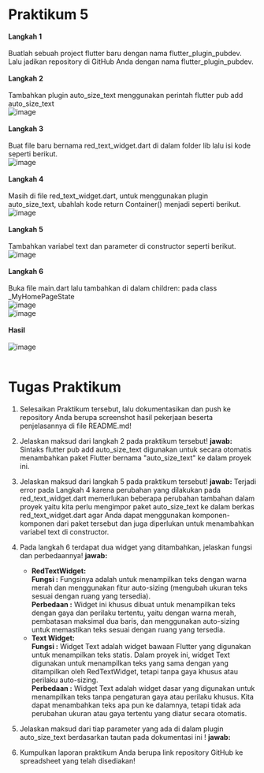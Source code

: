 # Praktikum 5
**Langkah 1**<br><br>
Buatlah sebuah project flutter baru dengan nama flutter_plugin_pubdev. Lalu jadikan repository di GitHub Anda dengan nama flutter_plugin_pubdev.<br><br>
**Langkah 2**<br><br>
Tambahkan plugin auto_size_text menggunakan perintah flutter pub add auto_size_text<br>
![image](https://github.com/taufiqyfirdaus/flutter_plugin_pubdev/assets/74848393/422cd1b1-2bf8-434b-857b-3b5c0dca4dac)
<br><br>
**Langkah 3**<br><br>
Buat file baru bernama red_text_widget.dart di dalam folder lib lalu isi kode seperti berikut.<br>
![image](https://github.com/taufiqyfirdaus/flutter_plugin_pubdev/assets/74848393/8ec0804a-0656-42dd-b188-01da7ce222ae)
<br><br>
**Langkah 4**<br><br>
Masih di file red_text_widget.dart, untuk menggunakan plugin auto_size_text, ubahlah kode return Container() menjadi seperti berikut.<br>
![image](https://github.com/taufiqyfirdaus/flutter_plugin_pubdev/assets/74848393/a056483b-1828-471a-88ac-c63da853f36a)
<br><br>
**Langkah 5**<br><br>
Tambahkan variabel text dan parameter di constructor seperti berikut.<br>
![image](https://github.com/taufiqyfirdaus/flutter_plugin_pubdev/assets/74848393/6f9a79b9-9535-4d2d-a637-cda7151d886b)
<br><br>
**Langkah 6**<br><br>
Buka file main.dart lalu tambahkan di dalam children: pada class _MyHomePageState<br>
![image](https://github.com/taufiqyfirdaus/flutter_plugin_pubdev/assets/74848393/0ae3b297-130b-4650-bc58-90fc49ffe4f5)<br>
![image](https://github.com/taufiqyfirdaus/flutter_plugin_pubdev/assets/74848393/3b563fd6-8b68-4e19-ac44-47746bd054e6)
<br><br>
**Hasil**<br><br>
![image](https://github.com/taufiqyfirdaus/flutter_plugin_pubdev/assets/74848393/58b963c9-949c-4f14-ba36-ea47870c7dc9)
<br><br>

# Tugas Praktikum 
1. Selesaikan Praktikum tersebut, lalu dokumentasikan dan push ke repository Anda berupa screenshot hasil pekerjaan beserta penjelasannya di file README.md!
2. Jelaskan maksud dari langkah 2 pada praktikum tersebut!
   **jawab:**
   Sintaks flutter pub add auto_size_text digunakan untuk secara otomatis menambahkan paket Flutter bernama "auto_size_text" ke dalam proyek ini.
3. Jelaskan maksud dari langkah 5 pada praktikum tersebut!
   **jawab:**
   Terjadi error pada Langkah 4 karena perubahan yang dilakukan pada red_text_widget.dart memerlukan beberapa perubahan tambahan dalam proyek yaitu kita perlu mengimpor paket auto_size_text ke dalam berkas red_text_widget.dart agar Anda dapat menggunakan komponen-komponen dari paket tersebut dan juga diperlukan untuk menambahkan variabel text di constructor.
4. Pada langkah 6 terdapat dua widget yang ditambahkan, jelaskan fungsi dan perbedaannya!
   **jawab:**
   - **RedTextWidget:**<br>
     **Fungsi :** Fungsinya adalah untuk menampilkan teks dengan warna merah dan menggunakan fitur auto-sizing (mengubah ukuran teks sesuai dengan ruang yang tersedia).<br>
**Perbedaan :** Widget ini khusus dibuat untuk menampilkan teks dengan gaya dan perilaku tertentu, yaitu dengan warna merah, pembatasan maksimal dua baris, dan menggunakan auto-sizing untuk memastikan teks sesuai dengan ruang yang tersedia.
    - **Text Widget:**<br>
      **Fungsi :** Widget Text adalah widget bawaan Flutter yang digunakan untuk menampilkan teks statis. Dalam proyek ini, widget Text digunakan untuk menampilkan teks yang sama dengan yang ditampilkan oleh RedTextWidget, tetapi tanpa gaya khusus atau perilaku auto-sizing.<br>
**Perbedaan :** Widget Text adalah widget dasar yang digunakan untuk menampilkan teks tanpa pengaturan gaya atau perilaku khusus. Kita dapat menambahkan teks apa pun ke dalamnya, tetapi tidak ada perubahan ukuran atau gaya tertentu yang diatur secara otomatis.
5. Jelaskan maksud dari tiap parameter yang ada di dalam plugin auto_size_text berdasarkan tautan pada dokumentasi ini !
   **jawab:**
   
6. Kumpulkan laporan praktikum Anda berupa link repository GitHub ke spreadsheet yang telah disediakan!
